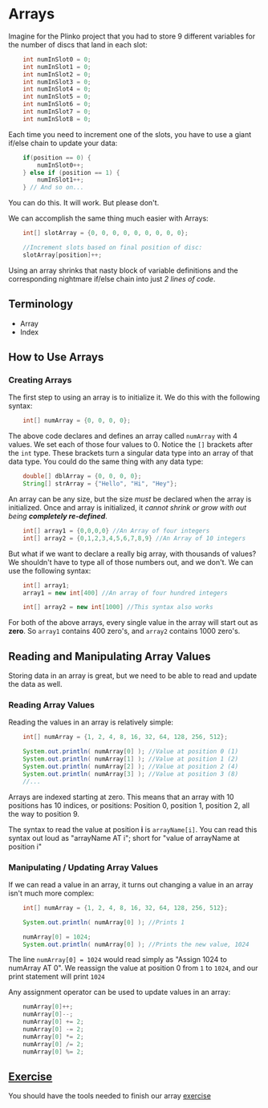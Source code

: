 # Arrays
Imagine for the Plinko project that you had to store 9 different variables for the number of discs that land in each slot:
```Java
    int numInSlot0 = 0;
    int numInSlot1 = 0;
    int numInSlot2 = 0;
    int numInSlot3 = 0;
    int numInSlot4 = 0;
    int numInSlot5 = 0;
    int numInSlot6 = 0;
    int numInSlot7 = 0;
    int numInSlot8 = 0;
```

Each time you need to increment one of the slots, you have to use a giant if/else chain to update your data:

```Java
    if(position == 0) {
        numInSlot0++;
    } else if (position == 1) {
        numInSlot1++;
    } // And so on...
```

You can do this. It will work. But please don't.

We can accomplish the same thing much easier with Arrays:

```Java
    int[] slotArray = {0, 0, 0, 0, 0, 0, 0, 0, 0};

    //Increment slots based on final position of disc:
    slotArray[position]++;
```

Using an array shrinks that nasty block of variable definitions and the corresponding nightmare if/else chain into just _2 lines of code_.

## Terminology
* Array
* Index

## How to Use Arrays

### Creating Arrays
The first step to using an array is to initialize it.  We do this with the following syntax:
```Java
    int[] numArray = {0, 0, 0, 0};
```

The above code declares and defines an array called ```numArray``` with 4 values. We set each of those four values to 0. Notice the ```[]``` brackets after the ```int``` type. These brackets turn a singular data type into an array of that data type. You could do the same thing with any data type:

```Java
    double[] dblArray = {0, 0, 0, 0};
    String[] strArray = {"Hello", "Hi", "Hey"};
```

An array can be any size, but the size _must_ be declared when the array is initialized. Once and array is initialized, it _cannot shrink or grow with out being **completely re-defined**_.

```Java
    int[] array1 = {0,0,0,0} //An Array of four integers
    int[] array2 = {0,1,2,3,4,5,6,7,8,9} //An Array of 10 integers 
```

But what if we want to declare a really big array, with thousands of values? We shouldn't have to type all of those numbers out, and we don't. We can use the following syntax:

```Java
    int[] array1;
    array1 = new int[400] //An array of four hundred integers

    int[] array2 = new int[1000] //This syntax also works
```

For both of the above arrays, every single value in the array will start out as **zero**. So ```array1``` contains 400 zero's, and ```array2``` contains 1000 zero's.

## Reading and Manipulating Array Values
Storing data in an array is great, but we need to be able to read and update the data as well.

### Reading Array Values
Reading the values in an array is relatively simple:

```Java
    int[] numArray = {1, 2, 4, 8, 16, 32, 64, 128, 256, 512};

    System.out.println( numArray[0] ); //Value at position 0 (1)
    System.out.println( numArray[1] ); //Value at position 1 (2)
    System.out.println( numArray[2] ); //Value at position 2 (4)
    System.out.println( numArray[3] ); //Value at position 3 (8)
    //...
```

Arrays are indexed starting at zero. This means that an array with 10 positions has 10 indices, or positions: Position 0, position 1, position 2, all the way to position 9.

The syntax to read the value at position **i** is ```arrayName[i]```. You can read this syntax out loud as "arrayName AT i"; short for "value of arrayName at position i"

### Manipulating / Updating Array Values
If we can read a value in an array, it turns out changing a value in an array isn't much more complex:

```Java
    int[] numArray = {1, 2, 4, 8, 16, 32, 64, 128, 256, 512};

    System.out.println( numArray[0] ); //Prints 1

    numArray[0] = 1024;
    System.out.println( numArray[0] ); //Prints the new value, 1024
```

The line ```numArray[0] = 1024``` would read simply as "Assign 1024 to numArray AT 0". We reassign the value at position 0 from ```1``` to ```1024```, and our print statement will print ```1024```

Any assignment operator can be used to update values in an array:

```Java
    numArray[0]++;
    numArray[0]--;
    numArray[0] += 2;
    numArray[0] -= 2;
    numArray[0] *= 2;
    numArray[0] /= 2;
    numArray[0] %= 2;
```

## [Exercise](./Exercise.md)
You should have the tools needed to finish our array [exercise](./Exercise.md)
